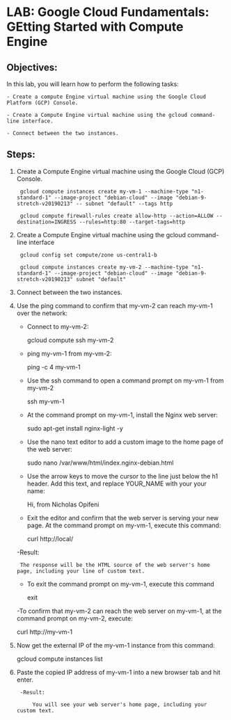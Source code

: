 # LAB: Google Cloud Fundamentals: GEtting Started with Compute Engine

## Objectives:

In this lab, you will learn how to perform the following tasks:

    - Create a compute Engine virtual machine using the Google Cloud Platform (GCP) Console.

    - Create a Compute Engine virtual machine using the gcloud command-line interface.

    - Connect between the two instances.

## Steps:

1. Create a Compute Engine virtual machine using the Google Cloud (GCP) Console.

        gcloud compute instances create my-vm-1 --machine-type "n1-standard-1" --image-project "debian-cloud" --image "debian-9-stretch-v20190213" -- subnet "default" --tags http

        gcloud compute firewall-rules create allow-http --action=ALLOW --destination=INGRESS --rules=http:80 --target-tags=http


2. Create a Compute Engine virtual machine using the gcloud command-line interface

        gcloud config set compute/zone us-central1-b

        gcloud compute instances create my-vm-2 --machine-type "n1-standard-1" --image-project "debian-cloud" --image "debian-9-stretch-v20190213" subnet "default"



3. Connect between the two instances.
  1. Use the ping command to confirm that my-vm-2 can reach my-vm-1 over the network:
     - Connect to my-vm-2:

        gcloud compute ssh my-vm-2

     - ping my-vm-1 from my-vm-2:

        ping -c 4 my-vm-1

     - Use the ssh command to open a command prompt on my-vm-1 from my-vm-2

        ssh my-vm-1

     - At the command prompt on my-vm-1, install the Nginx web server:

        sudo apt-get install nginx-light -y

     - Use the nano text editor to add a custom image to the home page of the web server:

        sudo nano /var/www/html/index.nginx-debian.html

     - Use the arrow keys to move the cursor to the line just below the h1 header. Add this text, and replace YOUR_NAME with your your name:

        Hi, from Nicholas Opifeni

     - Exit the editor and confirm that the web server is serving your new page. At the command prompt on my-vm-1, execute this command:

        curl http://local/

      -Result:

          The response will be the HTML source of the web server's home page, including your line of custom text.

     - To exit the command prompt on my-vm-1, execute this command

        exit

     -To confirm that my-vm-2 can reach the web server on my-vm-1, at the command prompt on my-vm-2, execute:

        curl http://my-vm-1

  2. Now get the external IP of the my-vm-1 instance from this command:

        gcloud compute instances list

  3. Paste the copied IP address of my-vm-1 into a new browser tab and hit enter.

          -Result:

              You will see your web server's home page, including your custom text.
